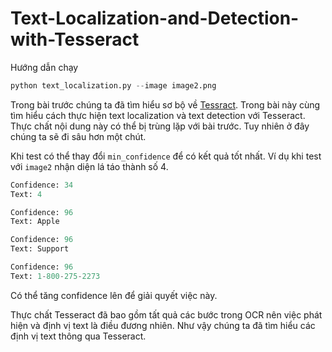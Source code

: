 # Text-Localization-and-Detection-with-Tesseract
Hướng dẫn chạy
```python
python text_localization.py --image image2.png
```
Trong bài trước chúng ta đã tìm hiểu sơ bộ về [Tessract](https://huytranvan2010.github.io/Tesseract-OCR-Guide/). Trong bài này cùng tìm hiểu cách thực hiện text localization và text detection với Tesseract. Thực chất nội dung này có thể bị trùng lặp với bài trước. Tuy nhiên ở đây chúng ta sẽ đi sâu hơn một chút.

Khi test có thể thay đổi `min_confidence` để có kết quả tốt nhất. Ví dụ khi test với `image2` nhận diện lá táo thành số 4.
```python
Confidence: 34
Text: 4

Confidence: 96
Text: Apple

Confidence: 96
Text: Support

Confidence: 96
Text: 1-800-275-2273
```
Có thể tăng confidence lên để giải quyết việc này.

Thực chất Tesseract đã bao gồm tất quả các bước trong OCR nên việc phát hiện và định vị text là điều đương nhiên. Như vậy chúng ta đã tìm hiểu các định vị text thông qua Tesseract.
